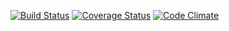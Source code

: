 [![Build Status](https://travis-ci.org/open-synergy/opnsynid-purchase-workflow.svg?branch=8.0)](https://travis-ci.org/open-synergy/opnsynid-purchase-workflow)
[![Coverage Status](https://coveralls.io/repos/github/open-synergy/opnsynid-purchase-workflow/badge.svg?branch=8.0)](https://coveralls.io/github/open-synergy/opnsynid-purchase-workflow?branch=8.0)
[![Code Climate](https://codeclimate.com/github/open-synergy/opnsynid-purchase-workflow/badges/gpa.svg)](https://codeclimate.com/github/open-synergy/opnsynid-purchase-workflow)
